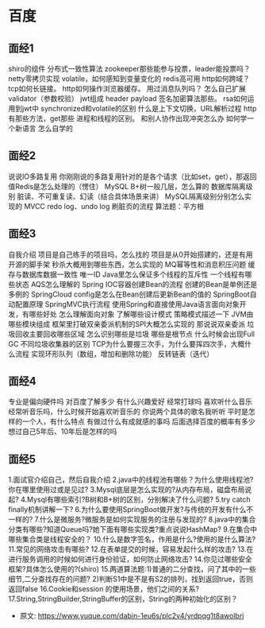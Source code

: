 # 百度
<!--page header-->

<a name="c1196757"></a>
## 面经1

shiro的组件
分布式一致性算法
zookeeper那些能参与投票，leader能投票吗？
netty零拷贝实现
volatile，如何感知到变量变化的
redis高可用
http如何跨域？
tcp如何长链接。
http如何操作浏览器缓存。
用过消息队列吗？
怎么自己扩展validator（参数校验）
jwt组成 header payload 签名加密算法那些。
rsa如何运用到jwt中
synchronized和volatile的区别
什么是上下文切换，URL解析过程
http有那些方法，get那些
进程和线程的区别。
和别人协作出现冲突怎么办
如何学一个新语言
怎么自学的

<a name="08f932d1"></a>
## 面经2

说说IO多路复用
你刚刚说的多路复用针对的是各个请求（比如set，get），那返回值Redis是怎么处理的（愣住）
MySQL B+树一般几层，怎么算的
数据库隔离级别
脏读、不可重复读、幻读（结合具体场景来讲）
MySQL隔离级别分别怎么实现的
MVCC
redo log、undo log
刷脏页的流程
算法题：平方根

<a name="009ea113"></a>
## 面经3

自我介绍
项目是自己练手的项目吗，怎么找的
项目是从0开始搭建的，还是有用开源的脚手架
秒杀大概用到哪些东西，怎么实现的
MQ幂等性和消息积压问题
缓存与数据库数据一致性
唯一ID
Java里怎么保证多个线程的互斥性
一个线程有哪些状态
AQS怎么理解的
Spring IOC容器创建Bean的流程
创建的Bean是单例还是多例的
SpringCloud config是怎么在Bean创建后更新Bean的值的
SpringBoot自动配置原理
SpringMVC执行流程
使用Spring和直接使用Java语言面向对象开发，有哪些好处
怎么理解面向对象
了解哪些设计模式
策略模式描述一下
JVM由哪些模块组成
框架里打破双亲委派机制的SPI大概怎么实现的
那说说双亲委派
垃圾回收主要回收哪些区域
怎么识别哪些是垃圾
哪些是根节点
什么时候会出现Full GC
不同垃圾收集器的区别
TCP为什么要握三次手，为什么要挥四次手，大概什么流程
实现环形队列（数组，增加和删除功能）
反转链表（迭代）

<a name="ec0b768b"></a>
## 面经4

专业是偏向硬件吗
对百度了解多少
有什么兴趣爱好
经常打球吗
喜欢听什么音乐
经常听音乐吗，什么时候开始喜欢听音乐的
你说两个具体的歌名我听听
平时是怎样的一个人，有什么特点
有做过什么有成就感的事吗
后面选择百度的概率有多少
想过自己5年后、10年后是怎样的吗

<a name="5ae3b42d"></a>
## 面经5

1.面试官介绍自己，然后自我介绍
2.java中的线程池有哪些？为什么使用线程池?你在哪里使用过或是见过?
3.Mysql底层是怎么实现的?从内存布局，磁盘布局说起?
4.Mysql有哪些索引?B树和B+树的区别，分别解决了什么问题?
5.try catch finally机制讲解一下?
6.为什么要使用SpringBoot做开发?与传统的开发有什么不一样的?
7.什么是微服务?微服务是如何实现服务的注册与发现的?
8.java中的集合分类有哪些?知道Queue吗?她下面有哪些实现类?重点说说HashMap?
9.在集合中哪些集合类是线程安全的？
10.什么是数字签名，作用是什么?使用的是什么算法?
11.常见的网络攻击有哪些?
12.在表单提交的时候，容易发起什么样的攻击?
13.在进行服务调用的时候如何进行身份验证，如何防止网络攻击?
14.你见过哪些安全框架?具体怎么使用的?(shiro)
15.两道算法题:1)普通的二分查找，问了其中的一些细节,二分查找存在的问题? 2)判断S1中是不是有S2的排列，找到返回true，否则返回false
16.Cookie和session 的使用场景，他们之间的关系?
17.String,StringBuilder,StringBuffer的区别，String的两种初始化的区别？



<!--page footer-->
- 原文: <https://www.yuque.com/dabin-1eu6s/plc2v4/yrdpqg1t8awolbri>